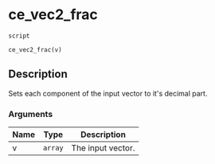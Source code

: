# ce_vec2_frac
`script`
```gml
ce_vec2_frac(v)
```

## Description
Sets each component of the input vector to it's decimal part.

### Arguments
| Name | Type | Description |
| ---- | ---- | ----------- |
| v | `array` | The input vector. |
